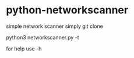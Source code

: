 # python-networkscanner
simple network scanner 
simply git clone

python3 networkscanner.py -t <specify the target ip range>

for help use -h 

